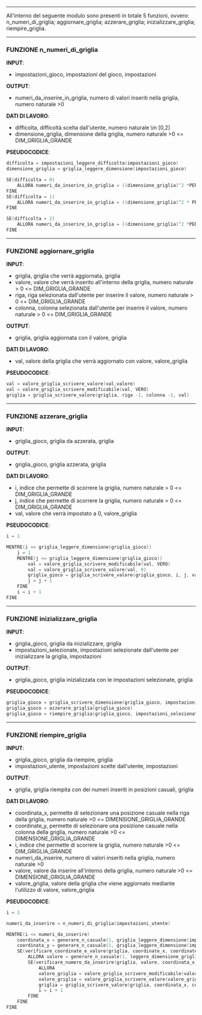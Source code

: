 
---
All'interno del seguente modulo sono presenti in totale 5 funzioni, ovvero: n_numeri_di_griglia; aggiornare_griglia; azzerare_griglia; inizializzare_griglia; riempire_griglia.

---
### FUNZIONE  n_numeri_di_griglia
**INPUT**:
- impostazioni_gioco, impostazioni del gioco, impostazioni

**OUTPUT**:
- numeri_da_inserire_in_griglia, numero di valori inseriti nella griglia, numero naturale >0

**DATI DI LAVORO**:
- difficolta, difficoltà scelta dall'utente, numero naturale \in \[0,2]
- dimensione_griglia, dimensione della griglia, numero naturale >0 <= DIM_GRIGLIA_GRANDE

**PSEUDOCODICE**:
```C
difficolta = impostazioni_leggere_difficolta(impostazioni_gioco)
dimensione_griglia = griglia_leggere_dimensione(impostazioni_gioco)

SE(difficolta = 0) 
	ALL0RA numeri_da_inserire_in_griglia = ((dimensione_griglia)^2 *PERCENTUALE_DIFFICOLTA_FACILE)
FINE
SE(difficolta = 1) 
	ALLORA numeri_da_inserire_in_griglia = ((dimensione_griglia)^2 * PERCENTUALE_DIFFICOLTA_MEDIA)
FINE

SE(difficolta = 2) 
	ALLORA numeri_da_inserire_in_griglia = ((dimensione_griglia)^2 *PERCENTUALE_DIFFICOLTA_DIFFICILE)
FINE
```
---
### FUNZIONE  aggiornare_griglia
**INPUT**:
- griglia, griglia che verrà aggiornata, griglia
- valore, valore che verrà inserito all'interno della griglia, numero naturale > 0 <= DIM_GRIGLIA_GRANDE
- riga, riga selezionata dall'utente per inserire il valore, numero naturale > 0 <= DIM_GRIGLIA_GRANDE
- colonna, colonna selezionata dall'utente per inserire il valore, numero naturale > 0 <= DIM_GRIGLIA_GRANDE

**OUTPUT**:
- griglia, griglia aggiornata con il valore, griglia

**DATI DI LAVORO**:
- val, valore della griglia che verrà aggiornato con valore, valore_griglia

**PSEUDOCODICE**:
```C
val = valore_griglia_scrivere_valore(val,valore)
val = valore_griglia_scrivere_modificabile(val, VERO)
griglia = griglia_scrivere_valore(griglia, riga -1, colonna -1, val)
```
---
### FUNZIONE  azzerare_griglia
**INPUT**:
- griglia_gioco, griglia da azzerata, griglia

**OUTPUT**:
- griglia_gioco, griglia azzerata, griglia

**DATI DI LAVORO**:
- i, indice che permette di scorrere la griglia, numero naturale > 0  <= DIM_GRIGLIA_GRANDE
- j, indice che permette di scorrere la griglia, numero naturale > 0 <= DIM_GRIGLIA_GRANDE
- val, valore che verrà impostato a 0, valore_griglia

**PSEUDOCODICE**:
```C
i = 1

MENTRE(i <= griglia_leggere_dimensione(griglia_gioco))
	j = 1
	MENTRE(j <= griglia_leggere_dimensione(griglia_gioco))
		val = valore_griglia_scrivere_modificabile(val, VERO)
		val = valore_griglia_scrivere_valore(val, 0)
		griglia_gioco = griglia_scrivere_valore(griglia_gioco, i, j, val)
		j = j + 1
	FINE
	i = i + 1
FINE 
```
---
### FUNZIONE  inizializzare_griglia
**INPUT**:
- griglia_gioco, griglia da inizializzare, griglia
- impostazioni_selezionate, impostazioni selezionate dall'utente per inizializzare la griglia, impostazioni

**OUTPUT**:
- griglia_gioco, griglia inizializzata con le impostazioni selezionate, griglia

**PSEUDOCODICE**:
```C
griglia_gioco = griglia_scrivere_dimensione(griglia_gioco, impostazioni_leggere_dimensione_griglia(impostazioni_selezionate))
griglia_gioco = azzerare_griglia(griglia_gioco)
griglia_gioco = riempire_griglia(griglia_gioco, impostazioni_selezionate)
```
---
### FUNZIONE  riempire_griglia
**INPUT**:
- griglia_gioco, griglia da riempire, griglia
- impostazioni_utente, impostazioni scelte dall'utente, impostazioni

**OUTPUT**:
- griglia, griglia riempita con dei numeri inseriti in posizioni casuali, griglia

**DATI DI LAVORO**:
- coordinata_x, permette di selezionare una posizione casuale nella riga della griglia, numero naturale >0 <= DIMENSIONE_GRIGLIA_GRANDE
- coordinate_y, permette di selezionare una posizione casuale nella colonna della griglia, numero naturale >0 <= DIMENSIONE_GRIGLIA_GRANDE
- i, indice che permette di scorrere la griglia, numero naturale >0 <= DIM_GRIGLIA_GRANDE
- numeri_da_inserire, numero di valori inseriti nella griglia, numero naturale >0 
- valore, valore da inserire all'interno della griglia, numero naturale >0 <= DIMENSIONE_GRIGLIA_GRANDE
- valore_griglia, valore della griglia che viene aggiornato mediante l'utilizzo di valore, valore_griglia

**PSEUDOCODICE**:
```C
i = 1

numeri_da_inserire = n_numeri_di_griglia(impostazioni_utente)

MENTRE(i <= numeri_da_inserire)
	coordinata_x = generare_n_casuale(1, griglia_leggere_dimensione(impostazioni_utente)) 
	coordinata_y = generare_n_casuale(1, griglia_leggere_dimensione(impostazioni_utente)) 
	SE(verificare_coordinate_e_valore(griglia, coordinate_x, coordinate_y) = VERO) 
		ALLORA valore = generare_n_casuale(1, leggere_dimensione_griglia(impostazioni_utente))
		SE(verificare_numero_da_inserire(griglia, valore, coordinata_x, coordinata_y)= VERO)
			ALLORA 
			valore_griglia = valore_griglia_scrivere_modificabile(valore_griglia, FALSO)
			valore_griglia = valore_griglia_scrivere_valore(valore_griglia, valore)
			griglia = griglia_scrivere_valore(griglia, coordinata_x, coordinata_y, valore_griglia)
			i = i + 1	
		FINE 			
	FINE
FINE
```